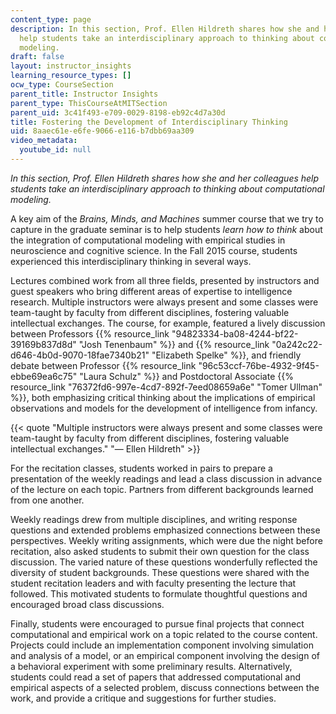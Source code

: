 ```yaml
---
content_type: page
description: In this section, Prof. Ellen Hildreth shares how she and her colleagues
  help students take an interdisciplinary approach to thinking about computational
  modeling.
draft: false
layout: instructor_insights
learning_resource_types: []
ocw_type: CourseSection
parent_title: Instructor Insights
parent_type: ThisCourseAtMITSection
parent_uid: 3c41f493-e709-0029-8198-eb92c4d7a30d
title: Fostering the Development of Interdisciplinary Thinking
uid: 8aaec61e-e6fe-9066-e116-b7dbb69aa309
video_metadata:
  youtube_id: null
---
```

*In this section, Prof. Ellen Hildreth shares how she and her colleagues help students take an interdisciplinary approach to thinking about computational modeling.*

A key aim of the *Brains, Minds, and Machines* summer course that we try to capture in the graduate seminar is to help students *learn how to think* about the integration of computational modeling with empirical studies in neuroscience and cognitive science. In the Fall 2015 course, students experienced this interdisciplinary thinking in several ways.

Lectures combined work from all three fields, presented by instructors and guest speakers who bring different areas of expertise to intelligence research. Multiple instructors were always present and some classes were team-taught by faculty from different disciplines, fostering valuable intellectual exchanges. The course, for example, featured a lively discussion between Professors {{% resource_link "94823334-ba08-4244-bf22-39169b837d8d" "Josh Tenenbaum" %}} and {{% resource_link "0a242c22-d646-4b0d-9070-18fae7340b21" "Elizabeth Spelke" %}}, and friendly debate between Professor {{% resource_link "96c53ccf-76be-4932-9f45-ebbe69ea6c75" "Laura Schulz" %}} and Postdoctoral Associate {{% resource_link "76372fd6-997e-4cd7-892f-7eed08659a6e" "Tomer Ullman" %}}, both emphasizing critical thinking about the implications of empirical observations and models for the development of intelligence from infancy.

{{< quote "Multiple instructors were always present and some classes were team-taught by faculty from different disciplines, fostering valuable intellectual exchanges." "— Ellen Hildreth" >}}

For the recitation classes, students worked in pairs to prepare a presentation of the weekly readings and lead a class discussion in advance of the lecture on each topic. Partners from different backgrounds learned from one another.

Weekly readings drew from multiple disciplines, and writing response questions and extended problems emphasized connections between these perspectives. Weekly writing assignments, which were due the night before recitation, also asked students to submit their own question for the class discussion. The varied nature of these questions wonderfully reflected the diversity of student backgrounds. These questions were shared with the student recitation leaders and with faculty presenting the lecture that followed. This motivated students to formulate thoughtful questions and encouraged broad class discussions.

Finally, students were encouraged to pursue final projects that connect computational and empirical work on a topic related to the course content. Projects could include an implementation component involving simulation and analysis of a model, or an empirical component involving the design of a behavioral experiment with some preliminary results. Alternatively, students could read a set of papers that addressed computational and empirical aspects of a selected problem, discuss connections between the work, and provide a critique and suggestions for further studies.